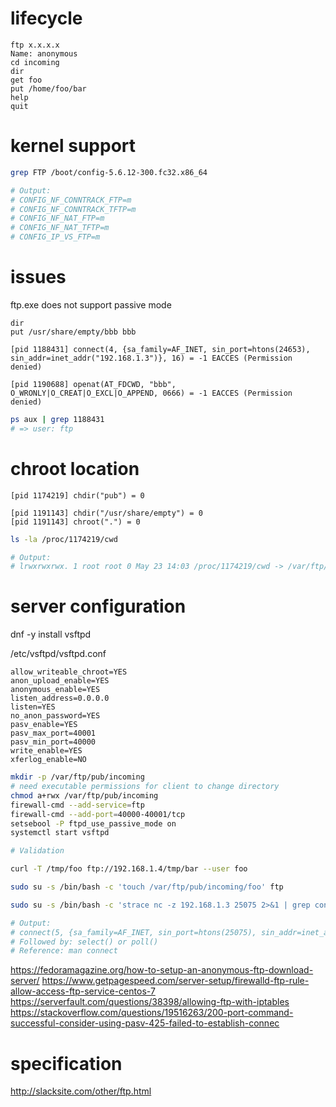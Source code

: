 # lifecycle

```
ftp x.x.x.x
Name: anonymous
cd incoming
dir
get foo
put /home/foo/bar
help
quit
```

# kernel support

```bash
grep FTP /boot/config-5.6.12-300.fc32.x86_64

# Output:
# CONFIG_NF_CONNTRACK_FTP=m
# CONFIG_NF_CONNTRACK_TFTP=m
# CONFIG_NF_NAT_FTP=m
# CONFIG_NF_NAT_TFTP=m
# CONFIG_IP_VS_FTP=m
```

# issues

ftp.exe does not support passive mode

```
dir
put /usr/share/empty/bbb bbb
```

```strace
[pid 1188431] connect(4, {sa_family=AF_INET, sin_port=htons(24653), sin_addr=inet_addr("192.168.1.3")}, 16) = -1 EACCES (Permission denied)

[pid 1190688] openat(AT_FDCWD, "bbb", O_WRONLY|O_CREAT|O_EXCL|O_APPEND, 0666) = -1 EACCES (Permission denied)
```

```bash
ps aux | grep 1188431
# => user: ftp
```

# chroot location

```strace
[pid 1174219] chdir("pub") = 0

[pid 1191143] chdir("/usr/share/empty") = 0
[pid 1191143] chroot(".") = 0
```

```bash
ls -la /proc/1174219/cwd

# Output:
# lrwxrwxrwx. 1 root root 0 May 23 14:03 /proc/1174219/cwd -> /var/ftp/pub
```

# server configuration

dnf -y install vsftpd

/etc/vsftpd/vsftpd.conf

```
allow_writeable_chroot=YES
anon_upload_enable=YES
anonymous_enable=YES
listen_address=0.0.0.0
listen=YES
no_anon_password=YES
pasv_enable=YES
pasv_max_port=40001
pasv_min_port=40000
write_enable=YES
xferlog_enable=NO
```

```bash
mkdir -p /var/ftp/pub/incoming
# need executable permissions for client to change directory
chmod a+rwx /var/ftp/pub/incoming
firewall-cmd --add-service=ftp
firewall-cmd --add-port=40000-40001/tcp
setsebool -P ftpd_use_passive_mode on
systemctl start vsftpd

# Validation

curl -T /tmp/foo ftp://192.168.1.4/tmp/bar --user foo

sudo su -s /bin/bash -c 'touch /var/ftp/pub/incoming/foo' ftp

sudo su -s /bin/bash -c 'strace nc -z 192.168.1.3 25075 2>&1 | grep connect' ftp

# Output:
# connect(5, {sa_family=AF_INET, sin_port=htons(25075), sin_addr=inet_addr("192.168.1.3")}, 16) = -1 EINPROGRESS (Operation now in progress)
# Followed by: select() or poll()
# Reference: man connect
```

https://fedoramagazine.org/how-to-setup-an-anonymous-ftp-download-server/
https://www.getpagespeed.com/server-setup/firewalld-ftp-rule-allow-access-ftp-service-centos-7
https://serverfault.com/questions/38398/allowing-ftp-with-iptables
https://stackoverflow.com/questions/19516263/200-port-command-successful-consider-using-pasv-425-failed-to-establish-connec

# specification

http://slacksite.com/other/ftp.html


